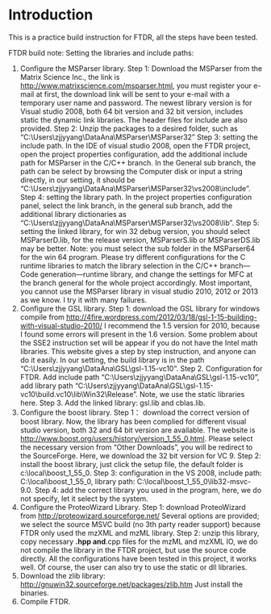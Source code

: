 # Introduction #
This is a practice build instruction for FTDR, all the steps have been tested.

FTDR build note:
Setting the libraries and include paths:
1. Configure the MSParser library.
Step 1: Download the MSParser from the Matrix Science Inc., the link is http://www.matrixscience.com/msparser.html, you must register your e-mail at first, the download link will be sent to your e-mail with a temporary user name and password.
The newest library version is for Visual studio 2008, both 64 bit version and 32 bit version, includes static the dynamic link libraries. The header files for include are also provided.
Step 2: Unzip the packages to a desired folder, such as “C:\Users\zjjyyang\DataAna\MSParser\MSParser32”
Step 3: setting the include path. In the IDE of visual studio 2008, open the FTDR project, open the project properties configuration, add the additional include path for MSParser in the C/C++ branch. In the General sub branch, the path can be select by browsing the Computer disk or input a string directly, in our setting, it should be “C:\Users\zjjyyang\DataAna\MSParser\MSParser32\vs2008\include”.
Step 4: setting the library path. In the project properties configuration panel, select the link branch, in the general sub branch, add the additional library dictionaries as “C:\Users\zjjyyang\DataAna\MSParser\MSParser32\vs2008\lib”.
Step 5: setting the linked library, for win 32 debug version, you should select MSParserD.lib, for the release version, MSParserS.lib or MSParserDS.lib may be better.
Note: you must select the sub folder in the MSParser64 for the win 64 program. Please try different configurations for the C runtime libraries to match the library selection in the C/C++ branch—Code generation—runtime library, and change the settings for MFC at the branch general for the whole project accordingly.
Most important, you cannot use the MSParser library in visual studio 2010, 2012 or 2013 as we know. I try it with many failures.
2. Configure the GSL library.
Step 1: download the GSL library for windows compile from
http://4fire.wordpress.com/2012/03/18/gsl-1-15-building-with-visual-studio-2010/
I recommend the 1.5 version for 2010, because I found some errors will present in the 1.6 version. Some problem about  the SSE2 instruction set will be appear if you do not have the Intel math libraries.
This website gives a step by step instruction, and anyone can do it easily. In our setting, the build  library is in the path “C:\Users\zjjyyang\DataAna\GSL\gsl-1.15-vc10”.
Step 2. Configuration for FTDR. Add include path “C:\Users\zjjyyang\DataAna\GSL\gsl-1.15-vc10”, add library path “C:\Users\zjjyyang\DataAna\GSL\gsl-1.15-vc10\build.vc10\lib\Win32\Release”. Note, we use the static libraries here.
Step 3. Add the linked library: gsl.lib and cblas.lib.
3. Configure the boost library.
Step 1： download the correct version of boost library. Now, the library has been complied for different visual studio version, both 32 and 64 bit version are available. The website is http://www.boost.org/users/history/version_1_55_0.html.
Please select the necessary version from “Other Downloads”, you will be redirect to the SourceForge.
Here, we download the 32 bit version for VC 9.
Step 2: install the boost library, just click the setup file, the default folder is c:\local\boost\_1\_55\_0.
Step 3: configuration in the VS 2008, include path: C:\local\boost\_1\_55\_0, library path: C:\local\boost\_1\_55\_0\lib32-msvc-9.0.
Step 4: add the correct library you used in the program, here, we do not specify, let it select by the system.
4. Configure the ProteoWizard Library.
Step 1: download ProteoWizard from http://proteowizard.sourceforge.net/
Several options are provided; we select the source MSVC build (no 3th party reader support) because FTDR only used the mzXML and mzML library.
Step 2: unzip this library, copy necessary **.hpp and**.cpp files for the mzML and mzXML IO, we do not compile the library in the FTDR project, but use the source code directly. All the configurations have been tested in this project, it works well. Of course, the user can also try to use the static or dll libraries.
5. Download the zlib library: http://gnuwin32.sourceforge.net/packages/zlib.htm
Just install the binaries.
6. Compile FTDR.